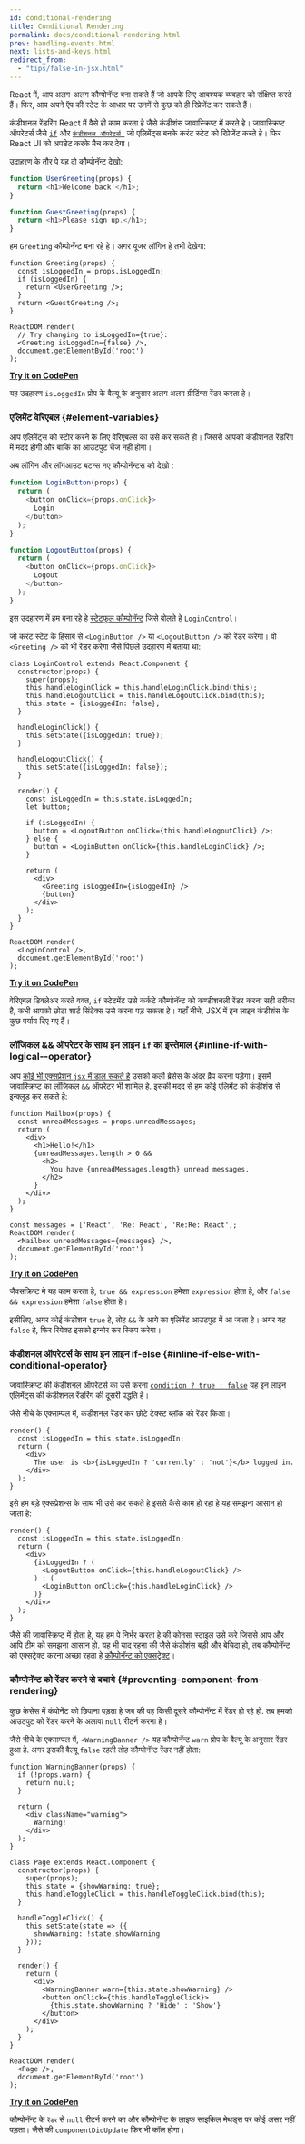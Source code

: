 ```yaml
---
id: conditional-rendering
title: Conditional Rendering
permalink: docs/conditional-rendering.html
prev: handling-events.html
next: lists-and-keys.html
redirect_from:
  - "tips/false-in-jsx.html"
---
```


React में, आप अलग-अलग कौम्पोनॅन्ट बना सकते हैं जो आपके लिए आवश्यक व्यवहार को संक्षिप्त करते हैं। फिर, आप अपने ऍप की स्टेट के आधार पर उनमें से कुछ को ही रिप्रेजेंट कर सकते हैं।

कंडीशनल रेंडरिंग React में वैसे ही काम करता हे जैसे कंडीशंस जावास्क्रिप्ट में करते हे। जावास्क्रिप्ट ऑपरेटर्स जैसे [`if`](https://developer.mozilla.org/en-US/docs/Web/JavaScript/Reference/Statements/if...else) और [`कंडीशनल ऑपरेटर्स `](https://developer.mozilla.org/en/docs/Web/JavaScript/Reference/Operators/Conditional_Operator) जो एलिमेंट्स बनके करंट स्टेट को रिप्रेजेंट करते हे। फिर React UI को अपडेट करके मैच कर देगा।

उदाहरण के तौर पे यह दो कौम्पोनॅन्ट देखो:

```js
function UserGreeting(props) {
  return <h1>Welcome back!</h1>;
}

function GuestGreeting(props) {
  return <h1>Please sign up.</h1>;
}
```

हम `Greeting` कौम्पोनॅन्ट बना रहे हे। अगर यूजर लॉगिन हे तभी देखेगा:

```javascript{3-7,11,12}
function Greeting(props) {
  const isLoggedIn = props.isLoggedIn;
  if (isLoggedIn) {
    return <UserGreeting />;
  }
  return <GuestGreeting />;
}

ReactDOM.render(
  // Try changing to isLoggedIn={true}:
  <Greeting isLoggedIn={false} />,
  document.getElementById('root')
);
```

[**Try it on CodePen**](https://codepen.io/gaearon/pen/ZpVxNq?editors=0011)

यह उदहारण `isLoggedIn` प्रोप के वैल्यू के अनुसार अलग अलग ग्रीटिंग्स रेंडर करता हे।

### एलिमेंट वेरिएबल {#element-variables}

आप एलिमेंट्स को स्टोर करने के लिए वेरिएबल्स का उसे कर सकते हो। जिससे आपको कंडीशनल रेंडरिंग में मदद होगी और बाकि का आउटपुट चेंज नहीं होगा। 

अब लॉगिन और लॉगआउट बटन्स नए कौम्पोनॅन्टस को देखो :

```js
function LoginButton(props) {
  return (
    <button onClick={props.onClick}>
      Login
    </button>
  );
}

function LogoutButton(props) {
  return (
    <button onClick={props.onClick}>
      Logout
    </button>
  );
}
```


इस उदहारण में हम बना रहे हे [स्टेटफुल कौम्पोनॅन्ट](/docs/state-and-lifecycle.html#adding-local-state-to-a-class) जिसे बोलते हे  `LoginControl`। 

जो करंट स्टेट के हिसाब से `<LoginButton />` या  `<LogoutButton />` को रेंडर करेगा। वो `<Greeting />` को भी रेंडर करेगा जैसे पिछले उदहारण में बताया था:

```javascript{20-25,29,30}
class LoginControl extends React.Component {
  constructor(props) {
    super(props);
    this.handleLoginClick = this.handleLoginClick.bind(this);
    this.handleLogoutClick = this.handleLogoutClick.bind(this);
    this.state = {isLoggedIn: false};
  }

  handleLoginClick() {
    this.setState({isLoggedIn: true});
  }

  handleLogoutClick() {
    this.setState({isLoggedIn: false});
  }

  render() {
    const isLoggedIn = this.state.isLoggedIn;
    let button;

    if (isLoggedIn) {
      button = <LogoutButton onClick={this.handleLogoutClick} />;
    } else {
      button = <LoginButton onClick={this.handleLoginClick} />;
    }

    return (
      <div>
        <Greeting isLoggedIn={isLoggedIn} />
        {button}
      </div>
    );
  }
}

ReactDOM.render(
  <LoginControl />,
  document.getElementById('root')
);
```

[**Try it on CodePen**](https://codepen.io/gaearon/pen/QKzAgB?editors=0010)

वेरिएबल डिक्लेअर करते वक्त, `if` स्टेटमेंट उसे कर्कटे कौम्पोनॅन्ट को कण्डीशनली रेंडर करना सही तरीका है, कभी आपको छोटा शार्ट सिंटेक्स उसे करना पड़ सकता हे। यहाँ नीचे, JSX में इन लाइन कंडीशंस के कुछ पर्याय दिए गए हैं। 

### लॉजिकल && ऑपरेटर के साथ इन लाइन `if` का इस्तेमाल  {#inline-if-with-logical--operator}

आप  [कोई भी एक्सप्रेशन `jsx` में डाल सकते हे](/docs/introducing-jsx.html#embedding-expressions-in-jsx) उसको कर्ली ब्रेसेस के अंदर व्रैप करना पड़ेगा।  इसमें जावास्क्रिप्ट का लॉजिकल `&&` ऑपरेटर भी शामिल हे. इसकी मदद से हम कोई एलिमेंट को कंडीशंस से इन्क्लूड कर सकते हे: 

```js{6-10}
function Mailbox(props) {
  const unreadMessages = props.unreadMessages;
  return (
    <div>
      <h1>Hello!</h1>
      {unreadMessages.length > 0 &&
        <h2>
          You have {unreadMessages.length} unread messages.
        </h2>
      }
    </div>
  );
}

const messages = ['React', 'Re: React', 'Re:Re: React'];
ReactDOM.render(
  <Mailbox unreadMessages={messages} />,
  document.getElementById('root')
);
```

[**Try it on CodePen**](https://codepen.io/gaearon/pen/ozJddz?editors=0010)

जैवसक्रिप्ट मे  यह काम करता हे,  `true && expression` हमेशा `expression` होता हे, और `false && expression` हमेशा `false` होता हे।

इसीलिए, अगर कोई कंडीशन `true` हे, तोह `&&` के आगे का एलिमेंट आउटपुट में आ जाता हे। अगर यह `false` हे, फिर रियेक्ट इसको इग्नोर कर स्किप करेगा। 

### कंडीशनल ऑपरेटर्स के साथ इन लाइन if-else {#inline-if-else-with-conditional-operator}

जावास्क्रिप्ट की कंडीशनल ऑपरेटर्स का उसे करना [`condition ? true : false`](https://developer.mozilla.org/en/docs/Web/JavaScript/Reference/Operators/Conditional_Operator) यह इन लाइन एलिमेंट्स की कंडीशनल रेंडरिंग की दूसरी पद्धति हे।

जैसे नीचे के एक्साम्पल में, कंडीशनल रेंडर कर छोटे टेक्स्ट ब्लॉक को रेंडर किआ।

```javascript{5}
render() {
  const isLoggedIn = this.state.isLoggedIn;
  return (
    <div>
      The user is <b>{isLoggedIn ? 'currently' : 'not'}</b> logged in.
    </div>
  );
}
```

इसे हम बड़े एक्सप्रेशन्स के साथ भी उसे कर सकते हे इससे कैसे काम हो रहा हे यह समझना आसान हो जाता हे:

```js{5,7,9}
render() {
  const isLoggedIn = this.state.isLoggedIn;
  return (
    <div>
      {isLoggedIn ? (
        <LogoutButton onClick={this.handleLogoutClick} />
      ) : (
        <LoginButton onClick={this.handleLoginClick} />
      )}
    </div>
  );
}
```

जैसे की जावास्क्रिप्ट में होता हे, यह हम पे निर्भर करता हे की कोनसा स्टाइल उसे करे जिससे आप और आपि टीम को समझना आसान हो. यह भी याद रहना की जैसे कंडीशंस बड़ी और बेचिदा हो, तब कौम्पोनॅन्ट को एक्सट्रेक्ट करना अच्छा रहता हे [कौम्पोनॅन्ट को एक्सट्रेक्ट](/docs/components-and-props.html#extracting-components)।

### कौम्पोनॅन्ट को रेंडर करने से बचाये {#preventing-component-from-rendering}

कुछ केसेस में कंपोनेंट को छिपाना पड़ता हे जब की वह किसी दूसरे कौम्पोनॅन्ट में रेंडर हो रहे हो. तब हमको आउटपुट को रेंडर करने के अलावा `null` रीटर्न करना हे।

जैसे नीचे के एक्साम्पल में, `<WarningBanner />` यह कौम्पोनॅन्ट  `warn` प्रोप के वैल्यू के अनुसार रेंडर हुआ हे. अगर इसकी वैल्यू `false` रहती तोह कौम्पोनॅन्ट रेंडर नहीं होता:

```javascript{2-4,29}
function WarningBanner(props) {
  if (!props.warn) {
    return null;
  }

  return (
    <div className="warning">
      Warning!
    </div>
  );
}

class Page extends React.Component {
  constructor(props) {
    super(props);
    this.state = {showWarning: true};
    this.handleToggleClick = this.handleToggleClick.bind(this);
  }

  handleToggleClick() {
    this.setState(state => ({
      showWarning: !state.showWarning
    }));
  }

  render() {
    return (
      <div>
        <WarningBanner warn={this.state.showWarning} />
        <button onClick={this.handleToggleClick}>
          {this.state.showWarning ? 'Hide' : 'Show'}
        </button>
      </div>
    );
  }
}

ReactDOM.render(
  <Page />,
  document.getElementById('root')
);
```

[**Try it on CodePen**](https://codepen.io/gaearon/pen/Xjoqwm?editors=0010)

कौम्पोनॅन्ट के `रेंडर` से `null` रीटर्न करने का और कौम्पोनॅन्ट के लाइफ साइकिल मेथड्स पर कोई असर नहीं पड़ता। जैसे की `componentDidUpdate` फिर भी कॉल होगा।
